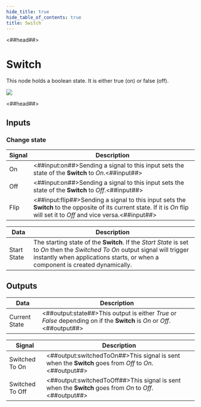 ```yaml
---
hide_title: true
hide_table_of_contents: true
title: Switch
---
```


<##head##>

# Switch

This node holds a <span className="ndl-data">boolean</span> state. It is either <span className="ndl-data">true</span> (on) or <span className="ndl-data">false</span> (off).

<div className="ndl-image-with-background l">

![](nodes/logic/switch/switch.gif)

</div>

<##head##>

## Inputs

### Change state

| Signal                                   | Description                                                                                                                                                                 |
| ---------------------------------------- | --------------------------------------------------------------------------------------------------------------------------------------------------------------------------- |
| <span className="ndl-signal">On</span>   | <##input:on##>Sending a signal to this input sets the state of the **Switch** to _On_.<##input##>                                                                           |
| <span className="ndl-signal">Off</span>  | <##input:on##>Sending a signal to this input sets the state of the **Switch** to _Off_.<##input##>                                                                          |
| <span className="ndl-signal">Flip</span> | <##input:flip##>Sending a signal to this input sets the **Switch** to the opposite of its current state. If it is _On_ flip will set it to _Off_ and vice versa.<##input##> |

| Data                                          | Description                                                                                                                                                                                                    |
| --------------------------------------------- | -------------------------------------------------------------------------------------------------------------------------------------------------------------------------------------------------------------- |
| <span className="ndl-data">Start State</span> | The starting state of the **Switch**. If the _Start State_ is set to _On_ then the _Switched To On_ output signal will trigger instantly when applications starts, or when a component is created dynamically. |

## Outputs

| Data                                            | Description                                                                                                            |
| ----------------------------------------------- | ---------------------------------------------------------------------------------------------------------------------- |
| <span className="ndl-data">Current State</span> | <##output:state##>This output is either _True_ or _False_ depending on if the **Switch** is _On_ or _Off_.<##output##> |

| Signal                                              | Description                                                                                            |
| --------------------------------------------------- | ------------------------------------------------------------------------------------------------------ |
| <span className="ndl-signal">Switched To On</span>  | <##output:switchedToOn##>This signal is sent when the **Switch** goes from _Off_ to _On_.<##output##>  |
| <span className="ndl-signal">Switched To Off</span> | <##output:switchedToOff##>This signal is sent when the **Switch** goes from _On_ to _Off_.<##output##> |
